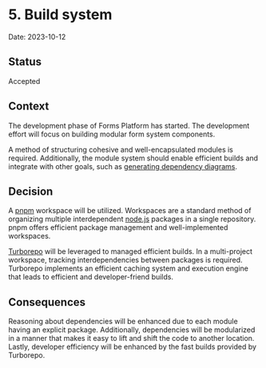 # 5. Build system

Date: 2023-10-12

## Status

Accepted

## Context

The development phase of Forms Platform has started. The development effort will focus on building modular form system components.

A method of structuring cohesive and well-encapsulated modules is required. Additionally, the module system should enable efficient builds and integrate with other goals, such as [generating dependency diagrams](./0002-generate-dependency-diagram.md).

## Decision

A [pnpm](https://pnpm.io/) workspace will be utilized. Workspaces are a standard method of organizing multiple interdependent [node.js](https://nodejs.org/) packages in a single repository. pnpm offers efficient package management and well-implemented workspaces.

[Turborepo](https://turbo.build/) will be leveraged to managed efficient builds. In a multi-project workspace, tracking interdependencies between packages is required. Turborepo implements an efficient caching system and execution engine that leads to efficient and developer-friend builds.

## Consequences

Reasoning about dependencies will be enhanced due to each module having an explicit package. Additionally, dependencies will be modularized in a manner that makes it easy to lift and shift the code to another location. Lastly, developer efficiency will be enhanced by the fast builds provided by Turborepo.
